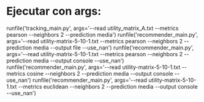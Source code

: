 # Ejecutar con args: 

runfile('tracking_main.py', args='--read utility_matrix_A.txt --metrics pearson --neighbors 2 --prediction media')
runfile('recommender_main.py', args='--read utility-matrix-5-10-1.txt --metrics pearson --neighbors 2 --prediction media --output file --use_nan')
runfile('recommender_main.py', args='--read utility-matrix-5-10-1.txt --metrics pearson --neighbors 2 --prediction media --output console --use_nan')
runfile('recommender_main.py', args='--read utility-matrix-5-10-1.txt --metrics cosine --neighbors 2 --prediction media --output console --use_nan')
runfile('recommender_main.py', args='--read utility-matrix-5-10-1.txt --metrics euclidean --neighbors 2 --prediction media --output console --use_nan')